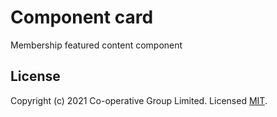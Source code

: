 # Component card
Membership featured content component


## License
Copyright (c) 2021 Co-operative Group Limited.
Licensed [MIT](https://github.com/coopdigital/coop-frontend/blob/master/LICENSE).

 